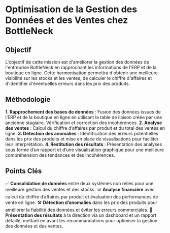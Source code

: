 # Optimisation de la Gestion des Données et des Ventes chez BottleNeck

## Objectif
L'objectif de cette mission est d'améliorer la gestion des données de l'entreprise BottleNeck en rapprochant les informations de l'ERP et de la boutique en ligne. 
Cette harmonisation permettra d'obtenir une meilleure visibilité sur les stocks et les ventes, de calculer le chiffre d'affaires et d'identifier d'éventuelles erreurs dans les prix des produits.

## Méthodologie
 **1. Rapprochement des bases de données** : Fusion des données issues de l’ERP et de la boutique en ligne en utilisant la table de liaison créée par une ancienne stagiaire. Vérification et correction des incohérences.
 **2. Analyse des ventes** : Calcul du chiffre d’affaires par produit et du total des ventes en ligne.
 **3. Détection des anomalies** : Identification des erreurs potentielles dans les prix des produits et mise en place de visualisations pour faciliter leur interprétation.
 **4. Restitution des résultats** : Présentation des analyses sous forme d’un rapport et d’une visualisation graphique pour une meilleure compréhension des tendances et des incohérences.

## Points Clés
✅ **Consolidation de données** entre deux systèmes non reliés pour une meilleure gestion des ventes et des stocks.
📊 **Analyse financière** avec calcul du chiffre d’affaires par produit et évaluation des performances de vente en ligne.
🛠 **Détection d’anomalies** dans les prix des produits pour améliorer la fiabilité des données et éviter les erreurs commerciales.
📢 **Présentation des résultats** à la direction via un dashboard et un rapport détaillé, mettant en avant les recommandations pour optimiser la gestion des données et des ventes.

